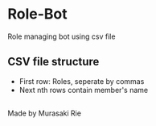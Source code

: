 # Role-Bot
Role managing bot using csv file
## CSV file structure
 - First row: Roles, seperate by commas
 - Next nth rows contain member's name   
##
Made by Murasaki Rie
